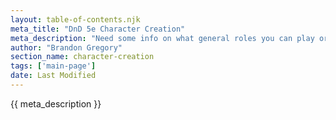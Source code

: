 ```yaml
---
layout: table-of-contents.njk
meta_title: "DnD 5e Character Creation"
meta_description: "Need some info on what general roles you can play or what each class does? Check out these basic tips and clarifications for character creation in DnD."
author: "Brandon Gregory"
section_name: character-creation
tags: ['main-page']
date: Last Modified
---
```


{{ meta_description }}